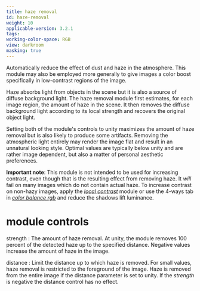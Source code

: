 ```yaml
---
title: haze removal
id: haze-removal
weight: 10
applicable-version: 3.2.1
tags: 
working-color-space: RGB 
view: darkroom
masking: true
---
```


Automatically reduce the effect of dust and haze in the atmosphere. This module may also be employed more generally to give images a color boost specifically in low-contrast regions of the image.

Haze absorbs light from objects in the scene but it is also a source of diffuse background light. The haze removal module first estimates, for each image region, the amount of haze in the scene. It then removes the diffuse background light according to its local strength and recovers the original object light.

Setting both of the module's controls to unity maximizes the amount of haze removal but is also likely to produce some artifacts. Removing the atmospheric light entirely may render the image flat and result in an unnatural looking style. Optimal values are typically below unity and are rather image dependent, but also a matter of personal aesthetic preferences.

**Important note**: This module is not intended to be used for increasing contrast, even though that is the resulting effect from removing haze.  It _will_ fail on many images which do not contain actual haze.  To increase contrast on non-hazy images, apply the [_local contrast_](../local-contrast.md) module or use the 4-ways tab in [_color balance rgb_](../color-balance-rgb.md) and reduce the shadows lift luminance.

# module controls

strength
: The amount of haze removal. At unity, the module removes 100 percent of the detected haze up to the specified distance. Negative values increase the amount of haze in the image.

distance
: Limit the distance up to which haze is removed. For small values, haze removal is restricted to the foreground of the image. Haze is removed from the entire image if the distance parameter is set to unity. If the _strength_ is negative the distance control has no effect.
